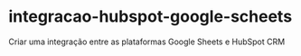 # integracao-hubspot-google-scheets
Criar uma integração entre as plataformas Google Sheets e HubSpot CRM
